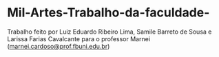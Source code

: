 # Mil-Artes-Trabalho-da-faculdade-
Trabalho feito por Luiz Eduardo Ribeiro Lima, Samile Barreto de Sousa e Larissa Farias Cavalcante para o professor Marnei (marnei.cardoso@prof.fbuni.edu.br)
